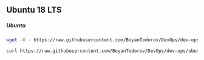 ## Ubuntu 18 LTS

##### Ubuntu

```bash
wget -O - https://raw.githubusercontent.com/BoyanTodorov/DevOps/dev-ops/ubuntu/provision.sh | bash
```
```bash
curl https://raw.githubusercontent.com/BoyanTodorov/DevOps/dev-ops/ubuntu/provision.sh | bash
```
